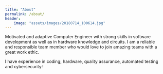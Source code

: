```yaml
---
title: "About"
permalink: /about/
header:
    image: "assets/images/20180714_100614.jpg"
---
```


Motivated and adaptive Computer Engineer with strong skills in software development as well as in hardware knowledge and circuits. 
I am a reliable and responsible team member who would love to join amazing teams with a great work ethic.

I have experience in coding, hardware, quality assurance, automated testing and cybersecurity!